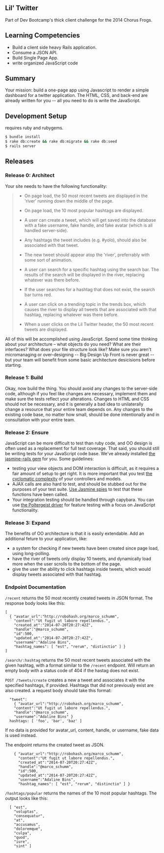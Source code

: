 ## Lil' Twitter

Part of Dev Bootcamp's thick client challenge for the 2014 Chorus Frogs.

## Learning Competencies

- Build a client side heavy Rails application.
- Consume a JSON API.
- Build Single Page App.
- write organized JavaScript code

## Summary

Your mission: build a one-page app using  Javascript to render a simple dashboard for a twitter application. The HTML, CSS, and back-end are already written for you -- all you need to do is write the JavaScript.

## Development Setup

requires ruby and rubygems.
```sh
$ bundle install
$ rake db:create && rake db:migrate && rake db:seed
$ rails server
```

## Releases

### Release 0: Architect

Your site needs to have the following functionality:

> - On page load, the 50 most recent tweets are displayed in the 'river' running down the middle of the page.
> - On page load, the 10 most popular hashtags are displayed.
>
> - A user can create a tweet, which will get saved into the database with a fake username, fake handle, and fake avatar (which is all handled server-side).
> - Any hashtags the tweet includes (e.g. #yolo), should also be associated with that tweet.
> - The new tweet should appear atop the 'river', preferrably with some sort of animation.
>
> - A user can search for a specific hashtag using the search bar. The results of the search will be displayed in the river, replacing whatever was there before.
> - If the user searches for a hashtag that does not exist, the search bar turns red.
>
> - A user can click on a trending topic in the trends box, which causes the river to display all tweets that are associated with that hashtag, replacing whatever was there before.
>
> - When a user clicks on the Lil Twitter header, the 50 most recent tweets are displayed.

All of this will be accomplished using JavaScript. Spend some time thinking about your architecture – what objects do you need? What are their interfaces? What does your file structure look like? Make sure you aren't micromanaging or over-designing -- Big Design Up Front is never great -- but your team will benefit from some basic architecture desicisions before starting.

### Release 1: Build

Okay, now build the thing. You should avoid any changes to the server-side code, although if you feel like changes are necessary, implement them and make sure the tests reflect your alterations. Changes to HTML and CSS should not be necessary, and it is generally a bad idea to unilaterally change a resource that your entire team depends on. Any changes to the existing code base, no matter how small, should be done intentionally and in consultation with your entire team.

### Release 2: Ensure

JavaScript can be more difficult to test than ruby code, and OO design is often used as a replacement for full test coverage. That said, you should still be writing tests for your JavaScript code base. We've already installed [the jasmine-rails gem](https://github.com/searls/jasmine-rails) for you. Some guidelines:

   - testing your view objects and DOM interaction is difficult, as it requires a fair amount of setup to get right. It is more important that you test [the cyclomatic complexity](http://en.wikipedia.org/wiki/Cyclomatic_complexity#Implications_for_software_testing) of your controllers and models.
   - AJAX calls are also hard to test, and should be stubbed out for the purposes of your test suite. [Use Jasmine spies](https://github.com/pivotal/jasmine/wiki/Spies) to test that these functions have been called.
   - Your integration testing should be handled through capybara. You can use [the Poltergeist driver](https://github.com/teampoltergeist/poltergeist) for feature testing with a focus on JavaScript functionality.

### Release 3: Expand

The benefits of OO architecture is that it is easily extendable. Add an additional feture to your application, like:

 - a system for checking if new tweets have been created since page load, using long-polling.
 - have the river of tweets only display 10 tweets, and dynamically load more when the user scrolls to the bottom of the page.
 - give the user the ability to click hashtags inside tweets, which would display tweets associated with that hashtag.

### Endpoint Documentation

`/recent` returns the 50 most recently created tweets in JSON format. The response body looks like this:

  ```
  [
    { "avatar_url":"http://robohash.org/marco_schumm",
      "content":"Ut fugit ut labore repellendus.",
      "created_at":"2014-07-20T20:27:42Z",
      "handle":"@marco_schumm",
      "id":500,
      "updated_at":"2014-07-20T20:27:42Z",
      "username":"Adaline Bins",
      "hashtag_names": [ "est", "rerum", "distinctio" ] }
  ]
  ```

`/search/:hashtag` returns the 50 most recent tweets associated with the given hashtag, with a format similar to the `/recent` endpoint. Will return an empty body with a status code of 404 if the hastag does not exist.

`POST /tweets/create` creates a new a tweet and associates it with the specified hashtags, if provided. Hashtags that did not previously exist are also created. a request body should take this format:

  ```
    "tweet":
      { "avatar_url":"http://robohash.org/marco_schumm",
      "content":"Ut fugit ut labore repellendus.",
      "handle":"@marco_schumm",
      "username":"Adaline Bins" }
    hashtags: [ 'foo', 'bar', 'baz' ]
  ```

If no data is provided for avatar_url, content, handle, or username, fake data is used instead.

The endpoint returns the created tweet as JSON.

```
    { "avatar_url":"http://robohash.org/marco_schumm",
      "content":"Ut fugit ut labore repellendus.",
      "created_at":"2014-07-20T20:27:42Z",
      "handle":"@marco_schumm",
      "id":500,
      "updated_at":"2014-07-20T20:27:42Z",
      "username":"Adaline Bins",
      "hashtag_names": [ "est", "rerum", "distinctio" ] }
```

`/hashtags/popular` returns the names of the 10 most popular hashtags. The output looks like this:

```
  [ "est",
    "voluptas",
    "consequatur",
    "at",
    "accusamus",
    "doloremque",
    "culpa",
    "quod",
    "iure",
    "sint" ]
```